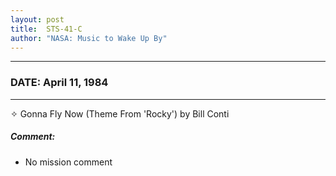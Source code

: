 ```yaml
---
layout: post
title:  STS-41-C
author: "NASA: Music to Wake Up By"
---
```


----
### DATE: April 11, 1984
----
✧ Gonna Fly Now (Theme From 'Rocky') by Bill Conti

##### Comment:
* No mission comment
